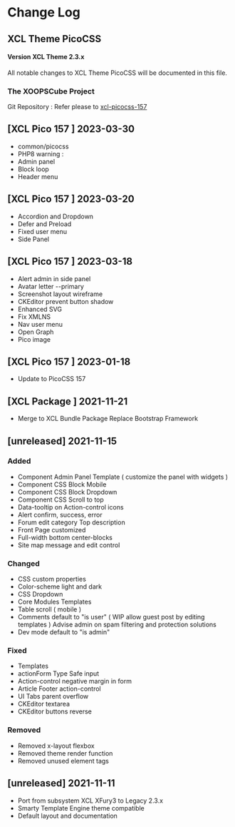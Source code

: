 # Change Log

## XCL Theme PicoCSS

#### Version XCL Theme 2.3.x

All notable changes to XCL Theme PicoCSS will be documented in this file.

### The XOOPSCube Project

Git Repository : Refer please to [ xcl-picocss-157 ](https://github.com/xoopscube-themes/xcl-picocss-157)

## [XCL Pico 157 ] 2023-03-30

- common/picocss
- PHP8 warning :
- Admin panel
- Block loop
- Header menu

## [XCL Pico 157 ] 2023-03-20

- Accordion and Dropdown
- Defer and Preload
- Fixed user menu
- Side Panel

## [XCL Pico 157 ] 2023-03-18

- Alert admin in side panel
- Avatar letter --primary
- Screenshot layout wireframe
- CKEditor prevent button shadow
- Enhanced SVG
- Fix XMLNS
- Nav user menu
- Open Graph
- Pico image

## [XCL Pico 157 ] 2023-01-18

- Update to PicoCSS 157

## [XCL Package ] 2021-11-21

- Merge to XCL Bundle Package
  Replace Bootstrap Framework

## [unreleased] 2021-11-15

### Added

- Component Admin Panel Template
  ( customize the panel with widgets )
- Component CSS Block Mobile
- Component CSS Block Dropdown
- Component CSS Scroll to top
- Data-tooltip on Action-control icons
- Alert confirm, success, error
- Forum edit category Top description
- Front Page customized
- Full-width bottom center-blocks
- Site map message and edit control

### Changed

- CSS custom properties
- Color-scheme light and dark
- CSS Dropdown
- Core Modules Templates
- Table scroll ( mobile )
- Comments default to "is user"
  ( WIP allow guest post by editing templates )
  Advise admin on spam filtering and protection solutions
- Dev mode default to "is admin"

### Fixed

- Templates
- actionForm Type Safe input
- Action-control negative margin in form
- Article Footer action-control
- UI Tabs parent overflow
- CKEditor textarea
- CKEditor buttons reverse

### Removed

- Removed x-layout flexbox
- Removed theme render function
- Removed unused element tags

## [unreleased] 2021-11-11

- Port from subsystem XCL XFury3 to Legacy 2.3.x
- Smarty Template Engine theme compatible
- Default layout and documentation
